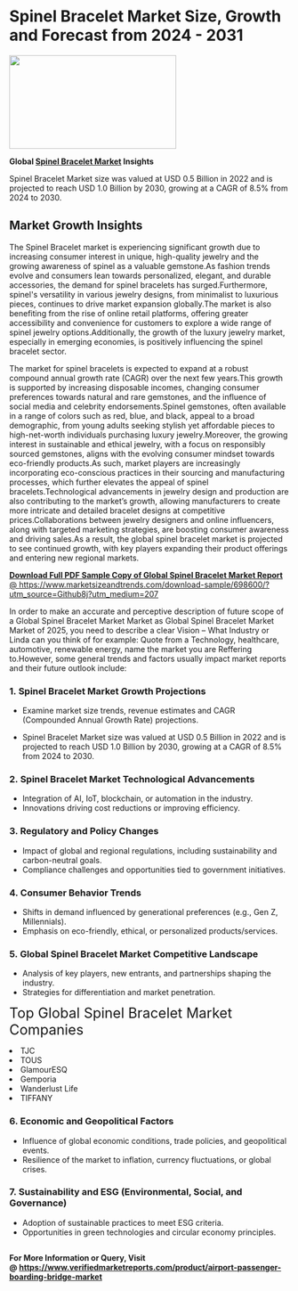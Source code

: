 <H1>Spinel Bracelet Market Size, Growth and Forecast from 2024 - 2031</H1><img class="aligncenter size-medium wp-image-584254" src="https://thirdeyenews.in/wp-content/uploads/2024/09/Global-Market-Research-300x168.jpeg" alt="" width="300" height="168" /><p><strong>Global&nbsp;<a href="https://www.marketsizeandtrends.com/download-sample/698600/?utm_source=Github8j?utm_medium=207">Spinel Bracelet Market</a> Insights</strong></p><p>Spinel Bracelet Market size was valued at USD 0.5 Billion in 2022 and is projected to reach USD 1.0 Billion by 2030, growing at a CAGR of 8.5% from 2024 to 2030.</p><p><h2>Market Growth Insights</h2> <p>The Spinel Bracelet market is experiencing significant growth due to increasing consumer interest in unique, high-quality jewelry and the growing awareness of spinel as a valuable gemstone.As fashion trends evolve and consumers lean towards personalized, elegant, and durable accessories, the demand for spinel bracelets has surged.Furthermore, spinel's versatility in various jewelry designs, from minimalist to luxurious pieces, continues to drive market expansion globally.The market is also benefiting from the rise of online retail platforms, offering greater accessibility and convenience for customers to explore a wide range of spinel jewelry options.Additionally, the growth of the luxury jewelry market, especially in emerging economies, is positively influencing the spinel bracelet sector.</p> <p><a href="#"></a></p> <p>The market for spinel bracelets is expected to expand at a robust compound annual growth rate (CAGR) over the next few years.This growth is supported by increasing disposable incomes, changing consumer preferences towards natural and rare gemstones, and the influence of social media and celebrity endorsements.Spinel gemstones, often available in a range of colors such as red, blue, and black, appeal to a broad demographic, from young adults seeking stylish yet affordable pieces to high-net-worth individuals purchasing luxury jewelry.Moreover, the growing interest in sustainable and ethical jewelry, with a focus on responsibly sourced gemstones, aligns with the evolving consumer mindset towards eco-friendly products.As such, market players are increasingly incorporating eco-conscious practices in their sourcing and manufacturing processes, which further elevates the appeal of spinel bracelets.Technological advancements in jewelry design and production are also contributing to the market’s growth, allowing manufacturers to create more intricate and detailed bracelet designs at competitive prices.Collaborations between jewelry designers and online influencers, along with targeted marketing strategies, are boosting consumer awareness and driving sales.As a result, the global spinel bracelet market is projected to see continued growth, with key players expanding their product offerings and entering new regional markets.</p> <p><a href="#"></p><p><span class=""><strong>Download Full PDF Sample Copy of Global Spinel Bracelet Market Report</strong> @ <a href="https://www.marketsizeandtrends.com/download-sample/698600/?utm_source=Github8j?utm_medium=207" target="_blank">https://www.marketsizeandtrends.com/download-sample/698600/?utm_source=Github8j?utm_medium=207</a></span></p><p>In order to make an accurate and perceptive description of future scope of a Global&nbsp;Spinel Bracelet Market Market as Global&nbsp;Spinel Bracelet Market Market of 2025, you need to describe a clear Vision &ndash; What Industry or Linda can you think of for example: Quote from a Technology, healthcare, automotive, renewable energy, name the market you are Reffering to.However, some general trends and factors usually impact market reports and their future outlook include:</p><h3>1.&nbsp;<strong>Spinel Bracelet Market Growth Projections</strong></h3><ul><li>Examine market size trends, revenue estimates and CAGR (Compounded Annual Growth Rate) projections.</li><li><p>Spinel Bracelet Market size was valued at USD 0.5 Billion in 2022 and is projected to reach USD 1.0 Billion by 2030, growing at a CAGR of 8.5% from 2024 to 2030.</p></li></ul><h3>2.&nbsp;<strong>Spinel Bracelet Market Technological Advancements</strong></h3><ul><li>Integration of AI, IoT, blockchain, or automation in the industry.</li><li>Innovations driving cost reductions or improving efficiency.</li></ul><h3>3.&nbsp;<strong>Regulatory and Policy Changes</strong></h3><ul><li>Impact of global and regional regulations, including sustainability and carbon-neutral goals.</li><li>Compliance challenges and opportunities tied to government initiatives.</li></ul><h3>4.&nbsp;<strong>Consumer Behavior Trends</strong></h3><ul><li>Shifts in demand influenced by generational preferences (e.g., Gen Z, Millennials).</li><li>Emphasis on eco-friendly, ethical, or personalized products/services.</li></ul><h3>5.&nbsp;<strong>Global Spinel Bracelet Market Competitive Landscape</strong></h3><ul><li>Analysis of key players, new entrants, and partnerships shaping the industry.</li><li>Strategies for differentiation and market penetration.</li></ul><p data-pm-slice="1 1 []"><span style="color: inherit; font-family: inherit; font-size: 25px;">Top Global Spinel Bracelet Market Companies</span></p><div class="" data-test-id=""><p><li>TJC</li><li> TOUS</li><li> GlamourESQ</li><li> Gemporia</li><li> Wanderlust Life</li><li> TIFFANY</li></p></div><h3>6.&nbsp;<strong>Economic and Geopolitical Factors</strong></h3><ul><li>Influence of global economic conditions, trade policies, and geopolitical events.</li><li>Resilience of the market to inflation, currency fluctuations, or global crises.</li></ul><h3>7.&nbsp;<strong>Sustainability and ESG (Environmental, Social, and Governance)</strong></h3><ul><li>Adoption of sustainable practices to meet ESG criteria.</li><li>Opportunities in green technologies and circular economy principles.</li></ul><h2><strong style="font-size: 14px;">For More Information or Query, Visit @&nbsp;</strong><a style="background-color: #ffffff; font-size: 14px;" href="https://www.marketsizeandtrends.com/report/spinel-bracelet-market/" target="_blank">https://www.verifiedmarketreports.com/product/airport-passenger-boarding-bridge-market</a></h2>